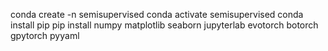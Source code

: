 conda create -n semisupervised
conda activate semisupervised
conda install pip
pip install numpy matplotlib seaborn jupyterlab evotorch botorch gpytorch pyyaml